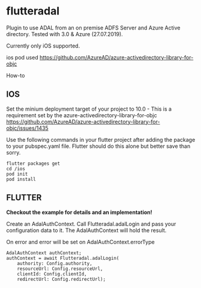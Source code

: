 # flutteradal

Plugin to use ADAL from an on premise ADFS Server and Azure Active directory. Tested with 3.0 & Azure (27.07.2019).

Currently only iOS supported.

ios pod used 
    https://github.com/AzureAD/azure-activedirectory-library-for-objc


How-to


## IOS 

Set the minium deployment target of your project to 10.0 - This is a requirement set by the azure-activedirectory-library-for-objc https://github.com/AzureAD/azure-activedirectory-library-for-objc/issues/1435

Use the following commands in your flutter project after adding the package to your pubspec.yaml file. Flutter should do this alone but better save than sorry.

```
flutter packages get
cd /ios
pod init
pod install
```

## FLUTTER

**Checkout the example for details and an implementation!**

Create an AdalAuthContext. Call Flutteradal.adalLogin and pass your configuration data to it. 
The AdalAuthContext will hold the result.

On error and error will be set on AdalAuthContext.errorType

```
AdalAuthContext authContext;
authContext = await Flutteradal.adalLogin(
    authority: Config.authority,
    resourceUrl: Config.resourceUrl,
    clientId: Config.clientId,
    redirectUrl: Config.redirectUrl);
```